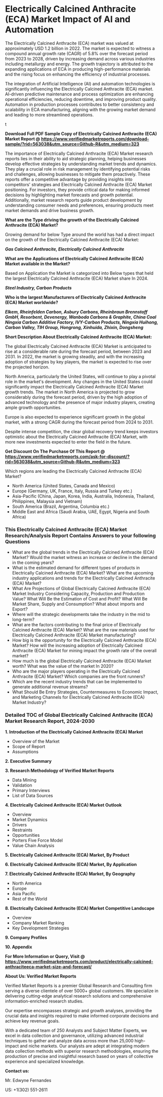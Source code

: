 <meta name="title" content="Global Electrically Calcined Anthracite (ECA) Market Impact of AI and Automation"><meta name="description" content="The Electrically Calcined Anthracite (ECA) market was valued at approximately USD 1.2 billion in 2022. The market is expected to witness a compound annual growth rate "><meta name="title" content="Electrically Calcined Anthracite (ECA) Market Size, Share, Scope, Trends, Growth, Opportunities, Analysis, Forecast"><h1>Electrically Calcined Anthracite (ECA) Market Impact of AI and Automation</h1><p>The Electrically Calcined Anthracite (ECA) market was valued at approximately USD 1.2 billion in 2022. The market is expected to witness a compound annual growth rate (CAGR) of 5.8% over the forecast period from 2023 to 2028, driven by increasing demand across various industries including metallurgy and energy. The growth trajectory is attributed to the expanding applications of ECA in producing high-performance materials and the rising focus on enhancing the efficiency of industrial processes.</p><p>The integration of Artificial Intelligence (AI) and automation technologies is significantly influencing the Electrically Calcined Anthracite (ECA) market. AI-driven predictive maintenance and process optimization are enhancing operational efficiencies, reducing downtime, and improving product quality. Automation in production processes contributes to better consistency and scalability in ECA manufacturing, aligning with the growing market demand and leading to more streamlined operations.</p>t</p><p id="" class=""><strong>Download Full PDF Sample Copy of Electrically Calcined Anthracite (ECA) Market Report @ <a href="https://www.verifiedmarketreports.com/download-sample/?rid=563038&utm_source=Github-R&utm_medium=323" target="_blank">https://www.verifiedmarketreports.com/download-sample/?rid=563038&utm_source=Github-R&utm_medium=323</a></strong></p><p>The importance of&nbsp;Electrically Calcined Anthracite (ECA) Market research reports lies in their ability to aid strategic planning, helping businesses develop effective strategies by understanding market trends and dynamics. They play a crucial role in risk management by identifying potential risks and challenges, allowing businesses to mitigate them proactively. These reports offer a competitive advantage by providing insights into competitors' strategies and Electrically Calcined Anthracite (ECA) Market positioning. For investors, they provide critical data for making informed decisions by highlighting market forecasts and growth potential. Additionally, market research reports guide product development by understanding consumer needs and preferences, ensuring products meet market demands and drive business growth.</p><p><strong>What are the&nbsp;Type driving the growth of the Electrically Calcined Anthracite (ECA) Market?</strong></p><p id="" class="">Growing demand for below Type around the world has had a direct impact on the growth of the Electrically Calcined Anthracite (ECA) Market:</p><em><strong>Gas Calcined Anthracite, Electrically Calcined Anthracite</strong></em></p><strong>What are the&nbsp;Applications&nbsp;of Electrically Calcined Anthracite (ECA) Market available in the Market?</strong></p><p id="" class="">Based on Application the Market is categorized into Below types that held the largest Electrically Calcined Anthracite (ECA) Market share In 2024.</p><em><strong>Steel Industry, Carbon Products</strong></em></p><strong>Who is the largest Manufacturers of Electrically Calcined Anthracite (ECA) Market worldwide?</strong></p><p><em><strong>Elkem, Rheinfelden Carbon, Asbury Carbons, Rheinbraun Brennstoff GmbH, Resorbent, Devenergy, Wanboda Carbons & Graphite, China Coal Ningxia Carbon Additive Factory, IVY-Carbon Products, Ningxia Huihong, Carbon Valley, TIH Group, Hongrong, Xinhuida, Zhixin, Dongsheng</strong></em></p><p id="" class=""><strong>Short Description About Electrically Calcined Anthracite (ECA) Market:</strong></p><p>The global Electrically Calcined Anthracite (ECA) Market is anticipated to rise at a considerable rate during the forecast period, between 2023 and 2031. In 2022, the market is growing steadily, and with the increasing adoption of strategies by key players, the market is expected to rise over the projected horizon.</p><p>North America, particularly the United States, will continue to play a pivotal role in the market's development. Any changes in the United States could significantly impact the Electrically Calcined Anthracite (ECA) Market growth trends. The market in North America is projected to grow considerably during the forecast period, driven by the high adoption of advanced technology and the presence of major industry players, creating ample growth opportunities.</p><p>Europe is also expected to experience significant growth in the global market, with a strong CAGR during the forecast period from 2024 to 2031.</p><p>Despite intense competition, the clear global recovery trend keeps investors optimistic about the Electrically Calcined Anthracite (ECA) Market, with more new investments expected to enter the field in the future.</p><p id="" class=""><strong>Get Discount On The Purchase Of This Report @ <a href="https://www.verifiedmarketreports.com/ask-for-discount/?rid=563038&utm_source=Github-R&utm_medium=323" target="_blank">https://www.verifiedmarketreports.com/ask-for-discount/?rid=563038&utm_source=Github-R&utm_medium=323</a></strong></p>Which regions are leading the Electrically Calcined Anthracite (ECA) Market?</p><ul><li>North America (United States, Canada and Mexico)</li><li>Europe (Germany, UK, France, Italy, Russia and Turkey etc.)</li><li>Asia-Pacific (China, Japan, Korea, India, Australia, Indonesia, Thailand, Philippines, Malaysia and Vietnam)</li><li>South America (Brazil, Argentina, Columbia etc.)</li><li>Middle East and Africa (Saudi Arabia, UAE, Egypt, Nigeria and South Africa)</li></ul><h3 id="" class="">This Electrically Calcined Anthracite (ECA) Market Research/Analysis Report Contains Answers to your following Questions</h3><ul><li>What are the global trends in the Electrically Calcined Anthracite (ECA) Market? Would the market witness an increase or decline in the demand in the coming years?</li><li>What is the estimated demand for different types of products in Electrically Calcined Anthracite (ECA) Market? What are the upcoming industry applications and trends for the Electrically Calcined Anthracite (ECA) Market?</li><li>What Are Projections of Global Electrically Calcined Anthracite (ECA) Market Industry Considering Capacity, Production and Production Value? What Will Be the Estimation of Cost and Profit? What Will Be Market Share, Supply and Consumption? What about imports and Export?</li><li>Where will the strategic developments take the industry in the mid to long-term?</li><li>What are the factors contributing to the final price of Electrically Calcined Anthracite (ECA) Market? What are the raw materials used for Electrically Calcined Anthracite (ECA) Market manufacturing?</li><li>How big is the opportunity for the Electrically Calcined Anthracite (ECA) Market? How will the increasing adoption of Electrically Calcined Anthracite (ECA) Market for mining impact the growth rate of the overall market?</li><li>How much is the global Electrically Calcined Anthracite (ECA) Market worth? What was the value of the market In 2020?</li><li>Who are the major players operating in the Electrically Calcined Anthracite (ECA) Market? Which companies are the front runners?</li><li>Which are the recent industry trends that can be implemented to generate additional revenue streams?</li><li>What Should Be Entry Strategies, Countermeasures to Economic Impact, and Marketing Channels for Electrically Calcined Anthracite (ECA) Market Industry?</li></ul><h3 id="" class="">Detailed TOC of Global Electrically Calcined Anthracite (ECA) Market Research Report, 2024-2030</h3><p id="" class=""><strong>1. Introduction of the Electrically Calcined Anthracite (ECA) Market</strong></p><ul><li>Overview of the Market</li><li>Scope of Report</li><li>Assumptions</li></ul><p id="" class=""><strong>2. Executive Summary</strong></p><p id="" class=""><strong>3. Research Methodology of Verified Market Reports</strong></p><ul><li>Data Mining</li><li>Validation</li><li>Primary Interviews</li><li>List of Data Sources</li></ul><p id="" class=""><strong>4. Electrically Calcined Anthracite (ECA) Market Outlook</strong></p><ul><li>Overview</li><li>Market Dynamics</li><li>Drivers</li><li>Restraints</li><li>Opportunities</li><li>Porters Five Force Model</li><li>Value Chain Analysis</li></ul><p id="" class=""><strong>5. Electrically Calcined Anthracite (ECA) Market, By Product</strong></p><p id="" class=""><strong>6. Electrically Calcined Anthracite (ECA) Market, By Application</strong></p><p id="" class=""><strong>7. Electrically Calcined Anthracite (ECA) Market, By Geography</strong></p><ul><li>North America</li><li>Europe</li><li>Asia Pacific</li><li>Rest of the World</li></ul><p id="" class=""><strong>8. Electrically Calcined Anthracite (ECA) Market Competitive Landscape</strong></p><ul><li>Overview</li><li>Company Market Ranking</li><li>Key Development Strategies</li></ul><p id="" class=""><strong>9. Company Profiles</strong></p><p id="" class=""><strong>10. Appendix</strong></p><p id="" class=""><strong>For More Information or Query, Visit @ <a href="https://www.verifiedmarketreports.com/product/electrically-calcined-anthraciteeca-market-size-and-forecast/" target="_blank">https://www.verifiedmarketreports.com/product/electrically-calcined-anthraciteeca-market-size-and-forecast/</a></strong></p><p id="" class=""><strong>About Us: Verified Market Reports</strong></p><p id="" class="">Verified Market Reports is a premier Global Research and Consulting firm serving a diverse clientele of over 5000+ global customers. We specialize in delivering cutting-edge analytical research solutions and comprehensive information-enriched research studies.</p><p id="" class="">Our expertise encompasses strategic and growth analyses, providing the crucial data and insights required to make informed corporate decisions and achieve key revenue goals.</p><p id="" class="">With a dedicated team of 250 Analysts and Subject Matter Experts, we excel in data collection and governance, utilizing advanced industrial techniques to gather and analyze data across more than 25,000 high-impact and niche markets. Our analysts are adept at integrating modern data collection methods with superior research methodologies, ensuring the production of precise and insightful research based on years of collective experience and specialized knowledge.</p><p id="" class=""><strong>Contact us:</strong></p><p id="" class="">Mr. Edwyne Fernandes</p><p id="" class="">US: +1(302) 551-2611</p>